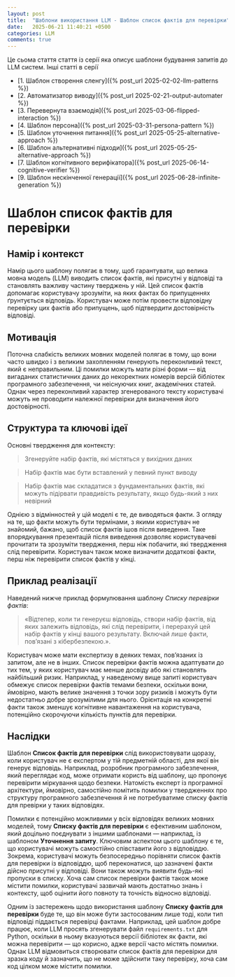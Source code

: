 ```yaml
---
layout: post
title:  "Шаблони використання LLM - Шаблон список фактів для перевірки"
date:   2025-06-21 11:40:21 +0500
categories: LLM
comments: true
---
```


Це сьома стаття стаття із серії яка описує шаблони будування запитів до LLM систем.
Інші статті в серії
- [1. Шаблон створення сленгу]({% post_url 2025-02-02-llm-patterns %})
- [2. Автоматизатор виводу]({% post_url 2025-02-21-output-automater %})
- [3. Перевернута взаємодія]({% post_url 2025-03-06-flipped-interaction %})
- [4. Шаблон персона]({% post_url 2025-03-31-persona-pattern %})
- [5. Шаблон уточнення питання]({% post_url 2025-05-25-alternative-approach %})
- [6. Шаблон альтернативні підходи]({% post_url 2025-05-25-alternative-approach %})
- [7. Шаблон когнітивного верифікатора]({% post_url 2025-06-14-cognitive-verifier %})
- [9. Шаблон нескінченної генерації]({% post_url 2025-06-28-infinite-generation %})

# Шаблон список фактів для перевірки

## Намір і контекст

Намір цього шаблону полягає в тому, щоб гарантувати, що велика мовна модель (LLM) виводить список фактів, які присутні у відповіді та становлять важливу частину тверджень у ній. Цей список фактів допомагає користувачу зрозуміти, на яких фактах бо припущеннях ґрунтується відповідь. Користувач може потім провести відповідну перевірку цих фактів або припущень, щоб підтвердити достовірність відповіді.

## Мотивація

Поточна слабкість великих мовних моделей полягає в тому, що вони часто швидко і з великим захопленням генерують переконливий текст, який є неправильним. Ці помилки можуть мати різні форми — від вигаданих статистичних даних до некоректних номерів версій бібліотек програмного забезпечення, чи неіснуючих книг, академічних статей. Однак через переконливий характер згенерованого тексту користувачі можуть не проводити належної перевірки для визначення його достовірності.

<!--more-->

## Структура та ключові ідеї

Основні твердження для контексту:

> Згенеруйте набір фактів, які містяться у вихідних даних 

> Набір фактів має бути вставлений у певний пункт виводу 

> Набір фактів має складатися з фундаментальних фактів, які можуть підірвати правдивість результату, якщо будь-який з них невірний

Однією з відмінностей у цій моделі є те, де виводяться факти. З огляду на те, що факти можуть бути термінами, з якими користувач не знайомий, бажано, щоб список фактів ішов після виведення. Таке впорядкування презентацій після виведення дозволяє користувачеві прочитати та зрозуміти твердження, перш ніж побачити, які твердження слід перевірити. Користувач також може визначити додаткові факти, перш ніж перевірити список фактів у кінці.

## Приклад реалізації

Наведений нижче приклад формулювання шаблону *Списку перевірки фактів*:

>  «Відтепер, коли ти генеруєш відповідь, створи набір фактів, від яких залежить відповідь, які слід перевірити, і перерахуй цей набір фактів у кінці вашого результату. Включай лише факти, пов’язані з кібербезпекою.».

Користувач може мати експертизу в деяких темах, пов’язаних із запитом, але не в інших. Список перевірки фактів можна адаптувати до тих тем, у яких користувач має менше досвіду або які становлять найбільший ризик. Наприклад, у наведеному вище запиті користувач обмежує список перевірки фактів темами безпеки, оскільки вони, ймовірно, мають велике значення з точки зору ризиків і можуть бути недостатньо добре зрозумілими для нього. Орієнтація на конкретні факти також зменшує когнітивне навантаження на користувача, потенційно скорочуючи кількість пунктів для перевірки.

## Наслідки

Шаблон **Список фактів для перевірки** слід використовувати щоразу, коли користувач не є експертом у тій предметній області, для якої він генерує відповідь. Наприклад, розробник програмного забезпечення, який переглядає код, може отримати користь від шаблону, що пропонує перевірити міркування щодо безпеки. Натомість експерт із програмної архітектури, ймовірно, самостійно помітить помилки у твердженнях про структуру програмного забезпечення й не потребуватиме списку фактів для превірки у таких відповідях.

Помилки є потенційно можливими у всіх відповідях великих мовних моделей, тому **Списку фактів для перевірки** є ефективним шаблоном, який доцільно поєднувати з іншими шаблонами — наприклад, із шаблоном **Уточнення запиту**. Ключовим аспектом цього шаблону є те, що користувачі можуть самостійно співставити його з відповіддю. Зокрема, користувачі можуть безпосередньо порівняти список фактів для перевірки із відповіддю, щоб переконатися, що зазначені факти дійсно присутні у відповіді. Вони також можуть виявити будь-які пропуски в списку. Хоча сам список перевірки фактів також може містити помилки, користувачі зазвичай мають достатньо знань і контексту, щоб оцінити його повноту та точність відносно відповіді.

Одним із застережень щодо використання шаблону **Списку фактів для перевірки** буде те, що він може бути застосованим лише тоді, коли тип відповіді піддається перевірці фактами. Наприклад, цей шаблон добре працює, коли LLM просять згенерувати файл `requirements.txt` для Python, оскільки в ньому вказуються версії бібліотек як факти, які можна перевірити — що корисно, адже версії часто містять помилки. Однак LLM відмовиться створювати список фактів для перевірки для зразка коду й зазначить, що не може здійснити таку перевірку, хоча сам код цілком може містити помилки.

